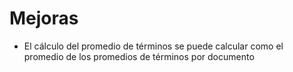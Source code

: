 # Mejoras
- El cálculo del promedio de términos se puede calcular como el promedio de los promedios de términos por documento